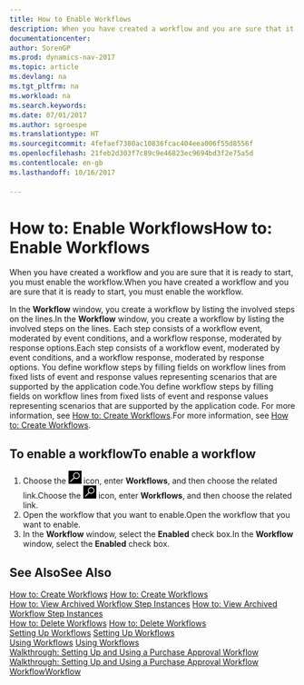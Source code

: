 ```yaml
---
title: How to Enable Workflows
description: When you have created a workflow and you are sure that it is ready to start, you must enable the workflow.
documentationcenter: 
author: SorenGP
ms.prod: dynamics-nav-2017
ms.topic: article
ms.devlang: na
ms.tgt_pltfrm: na
ms.workload: na
ms.search.keywords: 
ms.date: 07/01/2017
ms.author: sgroespe
ms.translationtype: HT
ms.sourcegitcommit: 4fefaef7380ac10836fcac404eea006f55d8556f
ms.openlocfilehash: 21feb2d303f7c89c9e46823ec9694bd3f2e75a5d
ms.contentlocale: en-gb
ms.lasthandoff: 10/16/2017

---
```

# <a name="how-to-enable-workflows"></a><span data-ttu-id="fa90c-103">How to: Enable Workflows</span><span class="sxs-lookup"><span data-stu-id="fa90c-103">How to: Enable Workflows</span></span>
<span data-ttu-id="fa90c-104">When you have created a workflow and you are sure that it is ready to start, you must enable the workflow.</span><span class="sxs-lookup"><span data-stu-id="fa90c-104">When you have created a workflow and you are sure that it is ready to start, you must enable the workflow.</span></span>  

 <span data-ttu-id="fa90c-105">In the **Workflow** window, you create a workflow by listing the involved steps on the lines.</span><span class="sxs-lookup"><span data-stu-id="fa90c-105">In the **Workflow** window, you create a workflow by listing the involved steps on the lines.</span></span> <span data-ttu-id="fa90c-106">Each step consists of a workflow event, moderated by event conditions, and a workflow response, moderated by response options.</span><span class="sxs-lookup"><span data-stu-id="fa90c-106">Each step consists of a workflow event, moderated by event conditions, and a workflow response, moderated by response options.</span></span> <span data-ttu-id="fa90c-107">You define workflow steps by filling fields on workflow lines from fixed lists of event and response values representing scenarios that are supported by the application code.</span><span class="sxs-lookup"><span data-stu-id="fa90c-107">You define workflow steps by filling fields on workflow lines from fixed lists of event and response values representing scenarios that are supported by the application code.</span></span> <span data-ttu-id="fa90c-108">For more information, see [How to: Create Workflows](across-how-to-create-workflows.md).</span><span class="sxs-lookup"><span data-stu-id="fa90c-108">For more information, see [How to: Create Workflows](across-how-to-create-workflows.md).</span></span>  

## <a name="to-enable-a-workflow"></a><span data-ttu-id="fa90c-109">To enable a workflow</span><span class="sxs-lookup"><span data-stu-id="fa90c-109">To enable a workflow</span></span>  
1.  <span data-ttu-id="fa90c-110">Choose the ![Search for Page or Report](media/ui-search/search_small.png "Search for Page or Report icon") icon, enter **Workflows**, and then choose the related link.</span><span class="sxs-lookup"><span data-stu-id="fa90c-110">Choose the ![Search for Page or Report](media/ui-search/search_small.png "Search for Page or Report icon") icon, enter **Workflows**, and then choose the related link.</span></span>  
2.  <span data-ttu-id="fa90c-111">Open the workflow that you want to enable.</span><span class="sxs-lookup"><span data-stu-id="fa90c-111">Open the workflow that you want to enable.</span></span>  
3.  <span data-ttu-id="fa90c-112">In the **Workflow** window, select the **Enabled** check box.</span><span class="sxs-lookup"><span data-stu-id="fa90c-112">In the **Workflow** window, select the **Enabled** check box.</span></span>  

## <a name="see-also"></a><span data-ttu-id="fa90c-113">See Also</span><span class="sxs-lookup"><span data-stu-id="fa90c-113">See Also</span></span>  
 <span data-ttu-id="fa90c-114">[How to: Create Workflows](across-how-to-create-workflows.md) </span><span class="sxs-lookup"><span data-stu-id="fa90c-114">[How to: Create Workflows](across-how-to-create-workflows.md) </span></span>  
 <span data-ttu-id="fa90c-115">[How to: View Archived Workflow Step Instances](across-how-to-view-archived-workflow-step-instances.md) </span><span class="sxs-lookup"><span data-stu-id="fa90c-115">[How to: View Archived Workflow Step Instances](across-how-to-view-archived-workflow-step-instances.md) </span></span>  
 <span data-ttu-id="fa90c-116">[How to: Delete Workflows](across-how-to-delete-workflows.md) </span><span class="sxs-lookup"><span data-stu-id="fa90c-116">[How to: Delete Workflows](across-how-to-delete-workflows.md) </span></span>  
 <span data-ttu-id="fa90c-117">[Setting Up Workflows](across-set-up-workflows.md) </span><span class="sxs-lookup"><span data-stu-id="fa90c-117">[Setting Up Workflows](across-set-up-workflows.md) </span></span>  
 <span data-ttu-id="fa90c-118">[Using Workflows](across-use-workflows.md) </span><span class="sxs-lookup"><span data-stu-id="fa90c-118">[Using Workflows](across-use-workflows.md) </span></span>  
 <span data-ttu-id="fa90c-119">[Walkthrough: Setting Up and Using a Purchase Approval Workflow](walkthrough-setting-up-and-using-a-purchase-approval-workflow.md) </span><span class="sxs-lookup"><span data-stu-id="fa90c-119">[Walkthrough: Setting Up and Using a Purchase Approval Workflow](walkthrough-setting-up-and-using-a-purchase-approval-workflow.md) </span></span>  
 [<span data-ttu-id="fa90c-120">Workflow</span><span class="sxs-lookup"><span data-stu-id="fa90c-120">Workflow</span></span>](across-workflow.md)   

